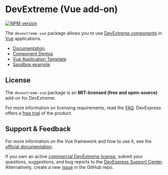 # DevExtreme (Vue add-on)

[![NPM version](https://img.shields.io/npm/v/devextreme-vue.svg?maxAge=43200)](https://www.npmjs.com/package/devextreme-vue)

The `devextreme-vue` package allows you to use [DevExtreme components](http://js.devexpress.com/Demos/WidgetsGallery/) in [Vue](https://vuejs.org) applications.

* [Documentation](https://js.devexpress.com/Vue/Documentation/Guide/Vue_Components/DevExtreme_Vue_Components/)
* [Component Demos](https://js.devexpress.com/Demos/WidgetsGallery/Demo/DataGrid/Overview/Vue/Light/)
* [Vue Application Template](https://github.com/DevExpress/devextreme-vue-template)
* [Sandbox example](https://codesandbox.io/s/github/lukyanovas/devextreme-vue-example)

## License

The `devextreme-vue` package is an **MIT-licensed (free and open-source)** add-on for DevExtreme.

For more information on licensing requirements, read the [FAQ](https://js.devexpress.com/Licensing/). DevExpress offers a [free trial](http://js.devexpress.com/Buy/) of the product.

## Support & Feedback ##

For more information on the Vue framework and how to use it, see the [official documentation](https://vuejs.org/guide/introduction.html).

If you own an active [commercial DevExtreme license](https://js.devexpress.com/Licensing/#Commercial), submit your questions, suggestions, and bug reports to the [DevExpress Support Center](https://www.devexpress.com/sc). Alternatively, create a new [issue](https://github.com/DevExpress/devextreme/issues) in the GitHub repo.